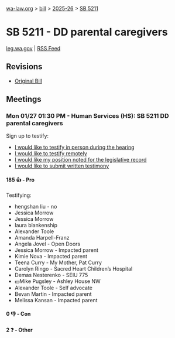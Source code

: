[wa-law.org](/) > [bill](/bill/) > [2025-26](/bill/2025-26/) > [SB 5211](/bill/2025-26/sb/5211/)

# SB 5211 - DD parental caregivers
[leg.wa.gov](https://app.leg.wa.gov/billsummary?BillNumber=5211&Year=2025&Initiative=false) | [RSS Feed](./rss.xml)

## Revisions
* [Original Bill](1/)

## Meetings
### Mon 01/27 01:30 PM - Human Services (HS): SB 5211 DD parental caregivers
Sign up to testify:
* [I would like to testify in person during the hearing](https://app.leg.wa.gov/csi/Testifier/Add?chamber=House&mId=32561&aId=161995&caId=25002&tId=1)
* [I would like to testify remotely](https://app.leg.wa.gov/csi/Testifier/Add?chamber=House&mId=32561&aId=161995&caId=25002&tId=2)
* [I would like my position noted for the legislative record](https://app.leg.wa.gov/csi/Testifier/Add?chamber=House&mId=32561&aId=161995&caId=25002&tId=3)
* [I would like to submit written testimony](https://app.leg.wa.gov/csi/Testifier/Add?chamber=House&mId=32561&aId=161995&caId=25002&tId=4)

#### 185 👍 - Pro
Testifying:
* hengshan liu - no
* Jessica Morrow
* Jessica Morrow
* laura blankenship
* Alexander Toole
* Amanda Harpell-Franz
* Angela Jovel - Open Doors
* Jessica Morrow - Impacted parent
* Kimie Nova - Impacted parent
* Teena Curry - My Mother, Pat Curry
* Carolyn Ringo - Sacred Heart Children’s Hospital
* Demas Nesterenko - SEIU 775
* 💵Mike Pugsley - Ashley House NW
* Alexander Toole - Self advocate
* Bevan Martin - Impacted parent
* Melissa Kansan - Impacted parent

#### 0 👎 - Con

#### 2 ❓ - Other
